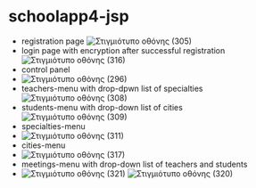 # schoolapp4-jsp
- registration page
![Στιγμιότυπο οθόνης (305)](https://github.com/billmazio/schoolapp4-jsp/assets/116730698/19a60f28-4a04-42d5-bdb0-c9cd18171049)
- login page with encryption after successful registration
![Στιγμιότυπο οθόνης (316)](https://github.com/billmazio/schoolapp4-jsp/assets/116730698/90967e32-8f4c-429f-92a9-6aa742bb1b74)
- control panel
- ![Στιγμιότυπο οθόνης (296)](https://github.com/billmazio/schoolapp4-jsp/assets/116730698/1881ab66-ebbd-49e3-a5dc-5b52692595ea)
- teachers-menu with drop-dpwn list of specialties
![Στιγμιότυπο οθόνης (308)](https://github.com/billmazio/schoolapp4-jsp/assets/116730698/1a801cde-8831-44be-b114-fa7c5dd4c816)
- students-menu with drop-down list of cities
![Στιγμιότυπο οθόνης (309)](https://github.com/billmazio/schoolapp4-jsp/assets/116730698/e41eeef7-2c09-442c-b4fc-83b0d45acab2)
- specialties-menu
- ![Στιγμιότυπο οθόνης (311)](https://github.com/billmazio/schoolapp4-jsp/assets/116730698/d28dd174-11c5-48de-a046-0ece6d3a75b4)
- cities-menu
- ![Στιγμιότυπο οθόνης (317)](https://github.com/billmazio/schoolapp4-jsp/assets/116730698/bcd4ca81-720a-4523-99c7-c917f035725b)
- meetings-menu with drop-down list of teachers and students
- ![Στιγμιότυπο οθόνης (321)](https://github.com/billmazio/schoolapp4-jsp/assets/116730698/970fc3fc-70d3-497b-bef4-c6359ec476ed)
![Στιγμιότυπο οθόνης (320)](https://github.com/billmazio/schoolapp4-jsp/assets/116730698/50d64859-1307-4339-952c-a87a7c7c113d)

